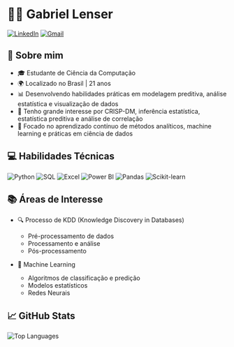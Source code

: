 # 👨‍💻 Gabriel Lenser

[![LinkedIn](https://img.shields.io/badge/LinkedIn-0077B5?style=for-the-badge&logo=linkedin&logoColor=white)](https://www.linkedin.com/in/gabriel-lenser-b6ab372b4/) 
[![Gmail](https://img.shields.io/badge/Gmail-D14836?style=for-the-badge&logo=gmail&logoColor=white)](mailto:gabxlenser1@gmail.com)

## 🚀 Sobre mim
- 🎓 Estudante de Ciência da Computação
- 🌍 Localizado no Brasil | 21 anos
- 📊 Desenvolvendo habilidades práticas em modelagem preditiva, análise estatística e visualização de dados
- 📘 Tenho grande interesse por CRISP-DM, inferência estatística, estatística preditiva e análise de correlação
- 🧠 Focado no aprendizado contínuo de métodos analíticos, machine learning e práticas em ciência de dados


## 💻 Habilidades Técnicas
![Python](https://img.shields.io/badge/Python-3776AB?style=for-the-badge&logo=python&logoColor=white)
![SQL](https://img.shields.io/badge/SQL-4479A1?style=for-the-badge&logo=postgresql&logoColor=white)
![Excel](https://img.shields.io/badge/Excel-217346?style=for-the-badge&logo=microsoft-excel&logoColor=white)
![Power BI](https://img.shields.io/badge/Power_BI-F2C811?style=for-the-badge&logo=power-bi&logoColor=black)
![Pandas](https://img.shields.io/badge/Pandas-150458?style=for-the-badge&logo=pandas&logoColor=white)
![Scikit-learn](https://img.shields.io/badge/Scikit--learn-F7931E?style=for-the-badge&logo=scikit-learn&logoColor=white)

## 📚 Áreas de Interesse
- 🔍 Processo de KDD (Knowledge Discovery in Databases)
  - Pré-processamento de dados
  - Processamento e análise
  - Pós-processamento

- 🤖 Machine Learning
  - Algoritmos de classificação e predição
  - Modelos estatísticos
  - Redes Neurais

## 📈 GitHub Stats

![Top Languages](https://github-readme-stats.vercel.app/api/top-langs/?username=gabriellenser&layout=compact&theme=radical)





